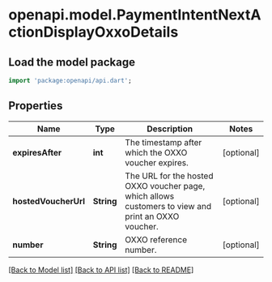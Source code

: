 # openapi.model.PaymentIntentNextActionDisplayOxxoDetails

## Load the model package
```dart
import 'package:openapi/api.dart';
```

## Properties
Name | Type | Description | Notes
------------ | ------------- | ------------- | -------------
**expiresAfter** | **int** | The timestamp after which the OXXO voucher expires. | [optional] 
**hostedVoucherUrl** | **String** | The URL for the hosted OXXO voucher page, which allows customers to view and print an OXXO voucher. | [optional] 
**number** | **String** | OXXO reference number. | [optional] 

[[Back to Model list]](../README.md#documentation-for-models) [[Back to API list]](../README.md#documentation-for-api-endpoints) [[Back to README]](../README.md)


